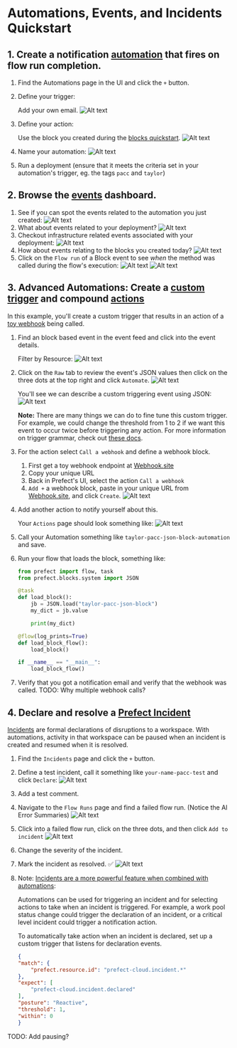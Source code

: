 # Automations, Events, and Incidents Quickstart

## 1. Create a notification [automation](https://docs.prefect.io/latest/concepts/automations/) that fires on flow run completion.
1. Find the Automations page in the UI and click the `+` button.
2. Define your trigger:

    Add your own email.
    ![Alt text](images/trigger_ui.png)
3. Define your action:

    Use the block you created during the [blocks quickstart](../3_blocks_integrations/README.md).
    ![Alt text](images/action_ui.png)
4. Name your automation:
    ![Alt text](images/automation_name.png)
5. Run a deployment (ensure that it meets the criteria set in your automation's trigger, eg. the tags `pacc` and `taylor`)

## 2. Browse the [events](https://docs.prefect.io/latest/concepts/events/) dashboard.

1. See if you can spot the events related to the automation you just created:
    ![Alt text](images/event_feed_automations.png)
1. What about events related to your deployment?
    ![Alt text](images/event_feed_deployments.png)
1. Checkout infrastructure related events associated with your deployment:
    ![Alt text](images/event_feed_docker.png)
1. How about events relating to the blocks you created today?
    ![Alt text](images/event_feed_blocks.png)
1. Click on the `Flow run` of a Block event to see _when_ the method was called during the flow's execution:
    ![Alt text](images/block_event_flow_run.png)
    ![Alt text](images/flow_run_with_block_event.png)

## 3. Advanced Automations: Create a [custom trigger](https://docs.prefect.io/latest/concepts/automations/#custom-triggers) and compound [actions](https://docs.prefect.io/latest/concepts/automations/#actions)

In this example, you'll create a custom trigger that results in an action of a [toy webhook](https://webhook.site/) being called.

1. Find an block based event in the event feed and click into the event details.

    Filter by Resource:
    ![Alt text](images/block_filter.png)
2. Click on the `Raw` tab to review the event's JSON values then click on the three dots at the top right and click `Automate`.
    ![Alt text](images/event_automate_button.png)

    You'll see we can describe a custom triggering event using JSON:
    ![Alt text](images/custom_trigger.png)

    **Note:** There are many things we can do to fine tune this custom trigger. For example, we could change the threshold from 1 to 2 if we want this event to occur twice before triggering any action. For more information on trigger grammar, check out [these docs](https://docs.prefect.io/latest/concepts/automations/#custom-triggers).

3. For the action select `Call a webhook` and define a webhook block.
    1. First get a toy webhook endpoint at [Webhook.site](https://webhook.site/)
    2. Copy your unique URL
    3. Back in Prefect's UI, select the action `Call a webhook`
    4. `Add +` a webhook block, paste in your unique URL from [Webhook.site](https://webhook.site/), and click `Create`.
    ![Alt text](images/create_webhook_block.png)
4. Add another action to notify yourself about this. 
    
    Your `Actions` page should look something like:
    ![Alt text](images/compound_actions.png)
5. Call your Automation something like `taylor-pacc-json-block-automation` and save.
6.  Run your flow that loads the block, something like:
    ```python
    from prefect import flow, task
    from prefect.blocks.system import JSON

    @task
    def load_block():
        jb = JSON.load("taylor-pacc-json-block")
        my_dict = jb.value

        print(my_dict)

    @flow(log_prints=True)
    def load_block_flow():
        load_block()

    if __name__ == "__main__":
        load_block_flow()
    ```
7. Verify that you got a notification email and verify that the webhook was called.
TODO: Why multiple webhook calls?

## 4. Declare and resolve a [Prefect Incident](https://docs.prefect.io/latest/cloud/incidents/)

[Incidents](https://docs.prefect.io/latest/cloud/incidents/) are formal declarations of disruptions to a workspace. With automations, activity in that workspace can be paused when an incident is created and resumed when it is resolved.

1. Find the `Incidents` page and click the `+` button.
2. Define a test incident, call it something like `your-name-pacc-test` and click `Declare`:
    ![Alt text](images/declare_incident.png)
3. Add a test comment.
4. Navigate to the `Flow Runs` page and find a failed flow run. (Notice the AI Error Summaries)
    ![Alt text](images/failed_flow_runs.png)
    
5. Click into a failed flow run, click on the three dots, and then click `Add to incident` 
    ![Alt text](images/add_to_incident.png)
6. Change the severity of the incident.
7. Mark the incident as resolved. ✅
    ![Alt text](images/example_incident.png)
8. Note: [Incidents are a more powerful feature when combined with automations](https://docs.prefect.io/latest/cloud/incidents/#incident-automations):
    
    Automations can be used for triggering an incident and for selecting actions to take when an incident is triggered. For example, a work pool status change could trigger the declaration of an incident, or a critical level incident could trigger a notification action.

    To automatically take action when an incident is declared, set up a custom trigger that listens for declaration events.

    ```JSON
    {
    "match": {
        "prefect.resource.id": "prefect-cloud.incident.*"
    },
    "expect": [
        "prefect-cloud.incident.declared"
    ],
    "posture": "Reactive",
    "threshold": 1,
    "within": 0
    }
    ```


TODO: Add pausing?

    
